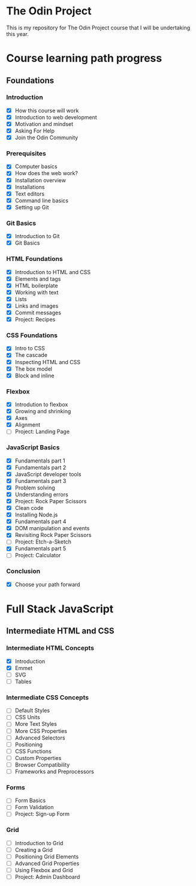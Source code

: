 # The Odin Project

This is my repository for The Odin Project course that I will be undertaking this year.


# Course learning path progress

## Foundations

### Introduction

- [x] How this course will work
- [x] Introduction to web development
- [x] Motivation and mindset
- [x] Asking For Help
- [x] Join the Odin Community

### Prerequisites

- [x] Computer basics
- [x] How does the web work?
- [x] Installation overview
- [x] Installations
- [x] Text editors
- [x] Command line basics
- [x] Setting up Git

### Git Basics

- [x] Introduction to Git
- [x] Git Basics

### HTML Foundations

- [x] Introduction to HTML and CSS
- [x] Elements and tags
- [x] HTML boilerplate
- [x] Working with text
- [x] Lists
- [x] Links and images
- [x] Commit messages
- [x] Project: Recipes

### CSS Foundations

- [x] Intro to CSS
- [x] The cascade
- [x] Inspecting HTML and CSS
- [x] The box model
- [x] Block and inline

### Flexbox

- [x] Introdution to flexbox
- [x] Growing and shrinking
- [x] Axes
- [x] Alignment
- [ ] Project: Landing Page

### JavaScript Basics

- [x] Fundamentals part 1
- [x] Fundamentals part 2
- [x] JavaScript developer tools
- [x] Fundamentals part 3
- [x] Problem solving
- [x] Understanding errors
- [x] Project: Rock Paper Scissors
- [x] Clean code
- [x] Installing Node.js
- [x] Fundamentals part 4
- [x] DOM manipulation and events
- [x] Revisiting Rock Paper Scissors
- [ ] Project: Etch-a-Sketch
- [x] Fundamentals part 5
- [ ] Project: Calculator

### Conclusion

- [x] Choose your path forward

# Full Stack JavaScript

## Intermediate HTML and CSS

### Intermediate HTML Concepts

- [x] Introduction
- [x] Emmet
- [ ] SVG
- [ ] Tables

### Intermediate CSS Concepts

- [ ] Default Styles
- [ ] CSS Units
- [ ] More Text Styles
- [ ] More CSS Properties
- [ ] Advanced Selectors
- [ ] Positioning
- [ ] CSS Functions
- [ ] Custom Properties
- [ ] Browser Compatibility
- [ ] Frameworks and Preprocessors

### Forms

- [ ] Form Basics
- [ ] Form Validation
- [ ] Project: Sign-up Form

### Grid

- [ ] Introduction to Grid
- [ ] Creating a Grid
- [ ] Positioning Grid Elements
- [ ] Advanced Grid Properties
- [ ] Using Flexbox and Grid
- [ ] Project: Admin Dashboard